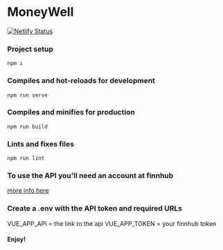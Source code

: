 # MoneyWell

[![Netlify Status](https://api.netlify.com/api/v1/badges/3a54395c-fb15-4b81-a81c-3e482a786eb3/deploy-status)](https://app.netlify.com/sites/moneywell/deploys)

### Project setup

```
npm i
```

### Compiles and hot-reloads for development

```
npm run serve
```

### Compiles and minifies for production

```
npm run build
```

### Lints and fixes files

```
npm run lint
```

### To use the API you'll need an account at finnhub

[more info here](https://finnhub.io/)

### Create a .env with the API token and required URLs

VUE_APP_API = the link to the api
VUE_APP_TOKEN = your finnhub token

#### Enjoy!
